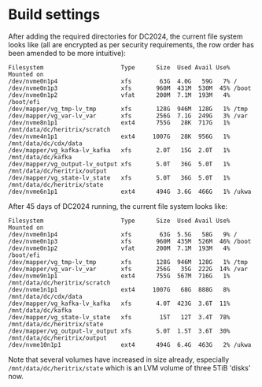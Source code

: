 # Build settings

After adding the required directories for DC2024, the current file system looks like (all are encrypted as per security requirements, the row order has been amended to be more intuitive):

```
Filesystem                      Type      Size  Used Avail Use% Mounted on
/dev/nvme0n1p4                  xfs        63G  4.0G   59G   7% /
/dev/nvme0n1p3                  xfs       960M  431M  530M  45% /boot
/dev/nvme0n1p2                  vfat      200M  7.1M  193M   4% /boot/efi
/dev/mapper/vg_tmp-lv_tmp       xfs       128G  946M  128G   1% /tmp
/dev/mapper/vg_var-lv_var       xfs       256G  7.1G  249G   3% /var
/dev/nvme8n1p1                  ext4      755G   28K  717G   1% /mnt/data/dc/heritrix/scratch
/dev/nvme4n1p1                  ext4     1007G   28K  956G   1% /mnt/data/dc/cdx/data
/dev/mapper/vg_kafka-lv_kafka   xfs       2.0T   15G  2.0T   1% /mnt/data/dc/kafka
/dev/mapper/vg_output-lv_output xfs       5.0T   36G  5.0T   1% /mnt/data/dc/heritrix/output
/dev/mapper/vg_state-lv_state   xfs       5.0T   36G  5.0T   1% /mnt/data/dc/heritrix/state
/dev/nvme6n1p1                  ext4      494G  3.6G  466G   1% /ukwa
```

After 45 days of DC2024 running, the current file system looks like:
```
Filesystem                      Type      Size  Used Avail Use% Mounted on
/dev/nvme0n1p4                  xfs        63G  5.5G   58G   9% /
/dev/nvme0n1p3                  xfs       960M  435M  526M  46% /boot
/dev/nvme0n1p2                  vfat      200M  7.1M  193M   4% /boot/efi
/dev/mapper/vg_tmp-lv_tmp       xfs       128G  946M  128G   1% /tmp
/dev/mapper/vg_var-lv_var       xfs       256G   35G  222G  14% /var
/dev/nvme9n1p1                  ext4      755G  567M  716G   1% /mnt/data/dc/heritrix/scratch
/dev/nvme1n1p1                  ext4     1007G   68G  888G   8% /mnt/data/dc/cdx/data
/dev/mapper/vg_kafka-lv_kafka   xfs       4.0T  423G  3.6T  11% /mnt/data/dc/kafka
/dev/mapper/vg_state-lv_state   xfs        15T   12T  3.4T  78% /mnt/data/dc/heritrix/state
/dev/mapper/vg_output-lv_output xfs       5.0T  1.5T  3.6T  30% /mnt/data/dc/heritrix/output
/dev/nvme10n1p1                 ext4      494G  6.4G  463G   2% /ukwa
```

Note that several volumes have increased in size already, especially `/mnt/data/dc/heritrix/state` which is an LVM volume of three 5TiB 'disks' now.
